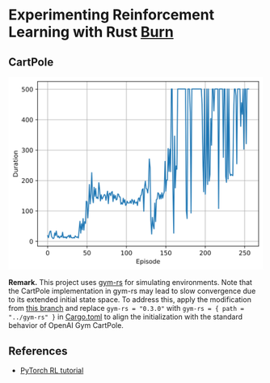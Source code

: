 # Experimenting Reinforcement Learning with Rust [Burn](https://github.com/Tracel-AI/burn)

## CartPole

![cartpole-training](./assets/cartpole.svg)

**Remark.** This project uses [gym-rs](https://github.com/MathisWellmann/gym-rs) for simulating environments.
Note that the CartPole implementation in gym-rs may lead to slow convergence due to its extended initial state space.
To address this, apply the modification
from [this branch](https://github.com/yunjhongwu/gym-rs/tree/fix-cartpole-starting-state)
and replace `gym-rs = "0.3.0"` with `gym-rs = { path = "../gym-rs" }` in [Cargo.toml](./Cargo.toml) to align the
initialization with the standard behavior of OpenAI Gym CartPole.

## References

- [PyTorch RL tutorial](https://pytorch.org/tutorials/intermediate/reinforcement_q_learning.html)

